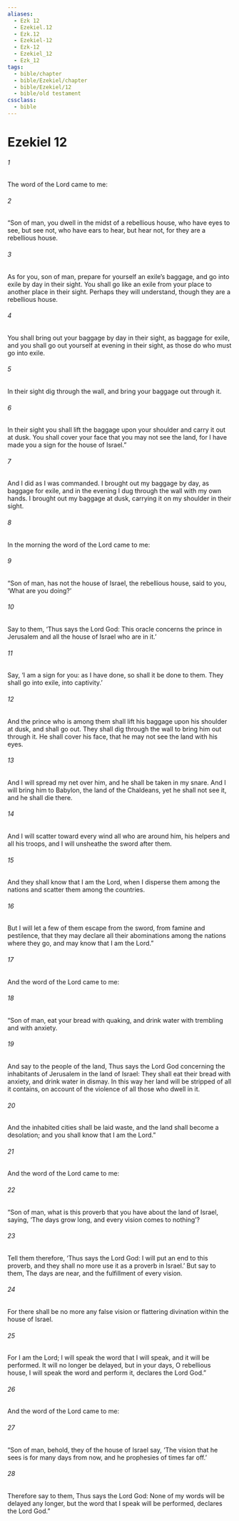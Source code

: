 ```yaml
---
aliases:
  - Ezk 12
  - Ezekiel.12
  - Ezk.12
  - Ezekiel-12
  - Ezk-12
  - Ezekiel_12
  - Ezk_12
tags:
  - bible/chapter
  - bible/Ezekiel/chapter
  - bible/Ezekiel/12
  - bible/old testament
cssclass:
  - bible
---
```


# Ezekiel 12

###### 1
The word of the Lord came to me:
###### 2
“Son of man, you dwell in the midst of a rebellious house, who have eyes to see, but see not, who have ears to hear, but hear not, for they are a rebellious house.
###### 3
As for you, son of man, prepare for yourself an exile’s baggage, and go into exile by day in their sight. You shall go like an exile from your place to another place in their sight. Perhaps they will understand, though they are a rebellious house.
###### 4
You shall bring out your baggage by day in their sight, as baggage for exile, and you shall go out yourself at evening in their sight, as those do who must go into exile.
###### 5
In their sight dig through the wall, and bring your baggage out through it.
###### 6
In their sight you shall lift the baggage upon your shoulder and carry it out at dusk. You shall cover your face that you may not see the land, for I have made you a sign for the house of Israel.”
###### 7
And I did as I was commanded. I brought out my baggage by day, as baggage for exile, and in the evening I dug through the wall with my own hands. I brought out my baggage at dusk, carrying it on my shoulder in their sight.
###### 8
In the morning the word of the Lord came to me:
###### 9
“Son of man, has not the house of Israel, the rebellious house, said to you, ‘What are you doing?’
###### 10
Say to them, ‘Thus says the Lord God: This oracle concerns  the prince in Jerusalem and all the house of Israel who are in it.’
###### 11
Say, ‘I am a sign for you: as I have done, so shall it be done to them. They shall go into exile, into captivity.’
###### 12
And the prince who is among them shall lift his baggage upon his shoulder at dusk, and shall go out. They shall dig through the wall to bring him out through it. He shall cover his face, that he may not see the land with his eyes.
###### 13
And I will spread my net over him, and he shall be taken in my snare. And I will bring him to Babylon, the land of the Chaldeans, yet he shall not see it, and he shall die there.
###### 14
And I will scatter toward every wind all who are around him, his helpers and all his troops, and I will unsheathe the sword after them.
###### 15
And they shall know that I am the Lord, when I disperse them among the nations and scatter them among the countries.
###### 16
But I will let a few of them escape from the sword, from famine and pestilence, that they may declare all their abominations among the nations where they go, and may know that I am the Lord.”
###### 17
And the word of the Lord came to me:
###### 18
“Son of man, eat your bread with quaking, and drink water with trembling and with anxiety.
###### 19
And say to the people of the land, Thus says the Lord God concerning the inhabitants of Jerusalem in the land of Israel: They shall eat their bread with anxiety, and drink water in dismay. In this way her land will be stripped of all it contains, on account of the violence of all those who dwell in it.
###### 20
And the inhabited cities shall be laid waste, and the land shall become a desolation; and you shall know that I am the Lord.”
###### 21
And the word of the Lord came to me:
###### 22
“Son of man, what is this proverb that you have about the land of Israel, saying, ‘The days grow long, and every vision comes to nothing’?
###### 23
Tell them therefore, ‘Thus says the Lord God: I will put an end to this proverb, and they shall no more use it as a proverb in Israel.’ But say to them, The days are near, and the fulfillment of every vision.
###### 24
For there shall be no more any false vision or flattering divination within the house of Israel.
###### 25
For I am the Lord; I will speak the word that I will speak, and it will be performed. It will no longer be delayed, but in your days, O rebellious house, I will speak the word and perform it, declares the Lord God.”
###### 26
And the word of the Lord came to me:
###### 27
“Son of man, behold, they of the house of Israel say, ‘The vision that he sees is for many days from now, and he prophesies of times far off.’
###### 28
Therefore say to them, Thus says the Lord God: None of my words will be delayed any longer, but the word that I speak will be performed, declares the Lord God.”



